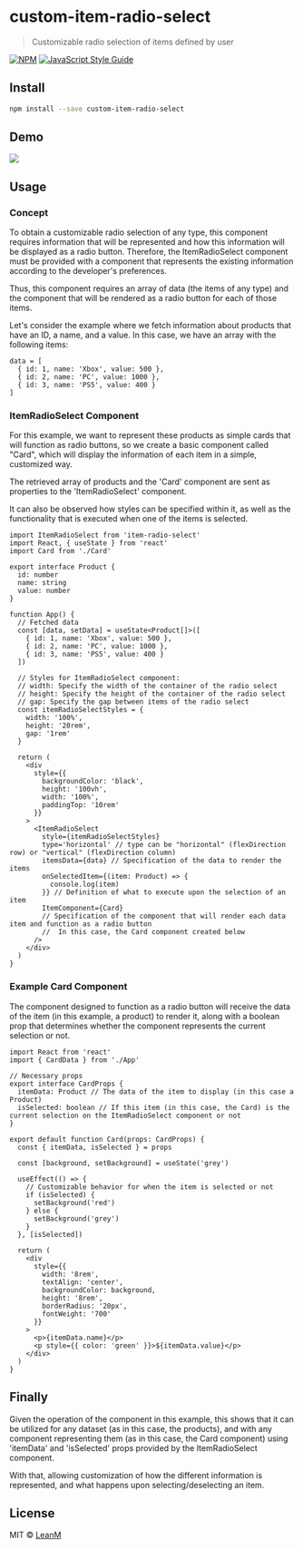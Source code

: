 # custom-item-radio-select

> Customizable radio selection of items defined by user

[![NPM](https://img.shields.io/npm/v/item-radio-select.svg)](https://www.npmjs.com/package/item-radio-select) [![JavaScript Style Guide](https://img.shields.io/badge/code_style-standard-brightgreen.svg)](https://standardjs.com)

## Install

```bash
npm install --save custom-item-radio-select
```

## Demo

![](https://github.com/LeanM/custom-item-radio-select/blob/main/custom-item-radio-select.gif?raw=true)

## Usage

### Concept

To obtain a customizable radio selection of any type, this component requires information that will be represented and how this information will be displayed as a radio button. Therefore, the ItemRadioSelect component must be provided with a component that represents the existing information according to the developer's preferences.

Thus, this component requires an array of data (the items of any type) and the component that will be rendered as a radio button for each of those items.

Let's consider the example where we fetch information about products that have an ID, a name, and a value. In this case, we have an array with the following items:

```tsx
data = [
  { id: 1, name: 'Xbox', value: 500 },
  { id: 2, name: 'PC', value: 1000 },
  { id: 3, name: 'PS5', value: 400 }
]
```

### ItemRadioSelect Component

For this example, we want to represent these products as simple cards that will function as radio buttons, so we create a basic component called "Card", which will display the information of each item in a simple, customized way.

The retrieved array of products and the 'Card' component are sent as properties to the 'ItemRadioSelect' component.

It can also be observed how styles can be specified within it, as well as the functionality that is executed when one of the items is selected.

```tsx
import ItemRadioSelect from 'item-radio-select'
import React, { useState } from 'react'
import Card from './Card'

export interface Product {
  id: number
  name: string
  value: number
}

function App() {
  // Fetched data
  const [data, setData] = useState<Product[]>([
    { id: 1, name: 'Xbox', value: 500 },
    { id: 2, name: 'PC', value: 1000 },
    { id: 3, name: 'PS5', value: 400 }
  ])

  // Styles for ItemRadioSelect component:
  // width: Specify the width of the container of the radio select
  // height: Specify the height of the container of the radio select
  // gap: Specify the gap between items of the radio select
  const itemRadioSelectStyles = {
    width: '100%',
    height: '20rem',
    gap: '1rem'
  }

  return (
    <div
      style={{
        backgroundColor: 'black',
        height: '100vh',
        width: '100%',
        paddingTop: '10rem'
      }}
    >
      <ItemRadioSelect
        style={itemRadioSelectStyles}
        type='horizontal' // type can be "horizontal" (flexDirection row) or "vertical" (flexDirection column)
        itemsData={data} // Specification of the data to render the items
        onSelectedItem={(item: Product) => {
          console.log(item)
        }} // Definition of what to execute upon the selection of an item
        ItemComponent={Card}
        // Specification of the component that will render each data item and function as a radio button
        //  In this case, the Card component created below
      />
    </div>
  )
}
```

### Example Card Component

The component designed to function as a radio button will receive the data of the item (in this example, a product) to render it, along with a boolean prop that determines whether the component represents the current selection or not.

```tsx
import React from 'react'
import { CardData } from './App'

// Necessary props
export interface CardProps {
  itemData: Product // The data of the item to display (in this case a Product)
  isSelected: boolean // If this item (in this case, the Card) is the current selection on the ItemRadioSelect component or not
}

export default function Card(props: CardProps) {
  const { itemData, isSelected } = props

  const [background, setBackground] = useState('grey')

  useEffect(() => {
    // Customizable behavior for when the item is selected or not
    if (isSelected) {
      setBackground('red')
    } else {
      setBackground('grey')
    }
  }, [isSelected])

  return (
    <div
      style={{
        width: '8rem',
        textAlign: 'center',
        backgroundColor: background,
        height: '8rem',
        borderRadius: '20px',
        fontWeight: '700'
      }}
    >
      <p>{itemData.name}</p>
      <p style={{ color: 'green' }}>${itemData.value}</p>
    </div>
  )
}
```

## Finally

Given the operation of the component in this example, this shows that it can be utilized for any dataset (as in this case, the products), and with any component representing them (as in this case, the Card component) using 'itemData' and 'isSelected' props provided by the ItemRadioSelect component.

With that, allowing customization of how the different information is represented, and what happens upon selecting/deselecting an item.

## License

MIT © [LeanM](https://github.com/LeanM)
